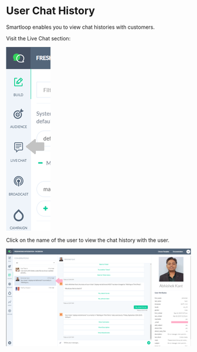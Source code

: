 # User Chat History

Smartloop enables you to view chat histories with customers. 

Visit the Live Chat section:

![](./images/ChatHistory-menu.png)

Click on the name of the user to view the chat history with the user. 

![](./images/chathistory.png)